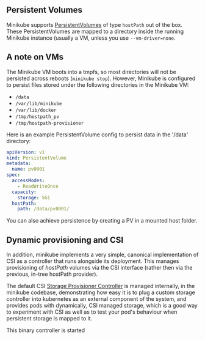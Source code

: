 ## Persistent Volumes
Minikube supports [PersistentVolumes](https://kubernetes.io/docs/concepts/storage/persistent-volumes/) of type `hostPath` out of the box.  These PersistentVolumes are mapped to a directory inside the running Minikube instance (usually a VM, unless you use `--vm-driver=none`.

## A note on VMs

The Minikube VM boots into a tmpfs, so most directories will not be persisted across reboots (`minikube stop`).
However, Minikube is configured to persist files stored under the following directories in the Minikube VM:

* `/data`
* `/var/lib/minikube`
* `/var/lib/docker`
* `/tmp/hostpath_pv`
* `/tmp/hostpath-provisioner`

Here is an example PersistentVolume config to persist data in the '/data' directory:

```yaml
apiVersion: v1
kind: PersistentVolume
metadata:
  name: pv0001
spec:
  accessModes:
    - ReadWriteOnce
  capacity:
    storage: 5Gi
  hostPath:
    path: /data/pv0001/
```

You can also achieve persistence by creating a PV in a mounted host folder.

## Dynamic provisioning and CSI

In addition, minikube implements a very simple, canonical implementation of CSI as a controller that runs alongside its deployment.  This manages provisioning of  *hostPath* volumes via the CSI interface (rather then via the previous, in-tree hostPath provider).  

The default CSI [Storage Provisioner Controller](https://github.com/kubernetes/minikube/blob/master/pkg/storage/storage_provisioner.go) is managed internally, in the minikube codebase, demonstrating how easy it is to plug a custom storage controller into kubernetes as an external component of the system, and provides pods with dynamically, CSI managed storage, which is a good way to experiment with CSI as well as to test your pod's behaviour when persistent storage is mapped to it.

This binary controller is started 
